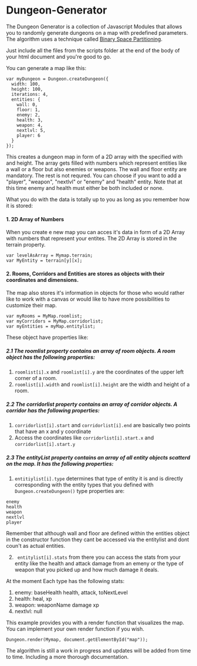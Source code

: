 # Dungeon-Generator

The Dungeon Generator is a collection of Javascript Modules that allows you to randomly generate dungeons on a map with predefined parameters. The algorithm uses a technique called [Binary Space Partitioning](https://en.wikipedia.org/wiki/Binary_space_partitioning).

Just include all the files from the scripts folder at the end of the body of your html document and you're good to go.

You can generate a map like this: 

```
var myDungeon = Dungeon.createDungeon({
  width: 100,
  height: 100,
  iterations: 4,
  entities: {
    wall: 0,
    floor: 1,
    enemy: 2,
    health: 3,
    weapon: 4,
    nextlvl: 5,
    player: 6
  }
});
```
This creates a dungeon map in form of a 2D array with the specified with and height.
The array gets filled with numbers which represent entities like a wall or a floor but also enemies or weapons.
The wall and floor entity are mandatory. The rest is not requred. You can choose if you want to add a "player", "weapon", "nextlvl" or "enemy" and "health" entity. Note that at this time enemy and health must either be both included or none.

What you do with the data is totally up to you as long as you remember how it is stored:

#### 1. 2D Array of Numbers
  When you create e new map you can acces it's data in form of a 2D Array with numbers that represent your entites.
  The 2D Array is stored in the terrain property.
  
  ```
  var levelAsArray = Mymap.terrain;
  var MyEntity = terrain[y][x];
  ```
  
#### 2. Rooms, Corridors and Entities are stores as objects with their coordinates and dimensions.
The map also stores it's information in objects for those who would rather like to work with a canvas or would like to have more possibilities to customize their map.

``` 
var myRooms = MyMap.roomlist;
var myCorridors = MyMap.corridorlist;
var myEntities = myMap.entitylist;
```

These object have properties like:

  
##### 2.1 The roomlist property contains an array of room objects. A room object has the following properties:
  
1. ```roomlist[i].x``` and ```roomlist[i].y``` are the coordinates of the upper left corner of a room.
2. ```roomlist[i].width``` and ```roomlist[i].height``` are the width and height of a room.
  
##### 2.2 The corridorlist property contains an array of corridor objects. A corridor has the following properties:

1. ```corridorlist[i].start``` and ```corridorlist[i].end``` are basically two points that have an x and y coordinate
2. Access the coordinates like ```corridorlist[i].start.x``` and ```corridorlist[i].start.y```
  
##### 2.3 The entityList property contains an array of all entity objects scatterd on the map. It has the following properties:

1. ```entitiylist[i].type``` determines that type of entity it is and is directly corresponding with the entity types that you defined with ```Dungeon.createDungeon()``` type properties are:

```
enemy
health
weapon
nextlvl
player
```
   
Remember that although wall and floor are defined within the entities object in the constructor function they cant be accessed via the entitylist and dont coun't as actual entities.

2. ``` entitylist[i].stats``` from there you can access the stats from your entity like the health and attack damage from an emeny or the type of weapon that you picked up and how much damage it deals.

At the moment Each type has the following stats:

  1. enemy: baseHealth health, attack, toNextLevel
  2. health: heal, xp
  3. weapon: weaponName damage xp
  4. nextlvl: null


This example provides you with a render function that visualizes the map. You can implement your own render function if you wish.

```
Dungeon.render(Mymap, document.getElementById("map"));
```

The algorithm is still a work in progress and updates will be added from time to time. Including a more thorough documentation.
